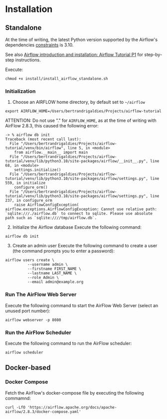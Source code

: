 # Installation

## Standalone

At the time of writing, the latest Python version supported by the Airflow's dependencies
[constraints](https://github.com/apache/airflow/tree/constraints-2.4.0) is 3.10.

See also [Airflow introduction and installation: Airflow Tutorial P1](https://youtu.be/z7xyNOF8tak?si=wNImX3Xn8Yu_ptx5)
for step-by-step instructions.

Execute:
```shell
chmod +x install/install_airflow_standalone.sh
```

### Initialization

1. Choose an AIRFLOW home directory, by default set to ```~/airflow```
```shell
export AIRFLOW_HOME=/Users/bertrandrigaldies/Projects/airflow-tutorial
```
ATTENTION: Do not use "." for ```AIRFLOW_HOME```, as at the time of writing with AirFlow 2.8.3, this caused the following error:
```shell
-> % airflow db init
Traceback (most recent call last):
  File "/Users/bertrandrigaldies/Projects/airflow-tutorial/venv/bin/airflow", line 5, in <module>
    from airflow.__main__ import main
  File "/Users/bertrandrigaldies/Projects/airflow-tutorial/venv/lib/python3.10/site-packages/airflow/__init__.py", line 68, in <module>
    settings.initialize()
  File "/Users/bertrandrigaldies/Projects/airflow-tutorial/venv/lib/python3.10/site-packages/airflow/settings.py", line 559, in initialize
    configure_orm()
  File "/Users/bertrandrigaldies/Projects/airflow-tutorial/venv/lib/python3.10/site-packages/airflow/settings.py", line 237, in configure_orm
    raise AirflowConfigException(
airflow.exceptions.AirflowConfigException: Cannot use relative path: `sqlite:///./airflow.db` to connect to sqlite. Please use absolute path such as `sqlite:////tmp/airflow.db`.
```
2. Initialize the Airflow database
Execute the following command:
```shell
airflow db init
```

3. Create an admin user
Execute the following command to create a user (the command prompts you to enter a password):
```shell
airflow users create \
          --username admin \
          --firstname FIRST_NAME \
          --lastname LAST_NAME \
          --role Admin \
          --email admin@example.org
```

### Run The AirFlow Web Server

Execute the following command to start the AirFlow Web Server (select an unused port number):
```shell
airflow webserver -p 8080
```

### Run the AirFlow Scheduler
Execute the following command to run the AirFlow scheduler:
```shell
airflow scheduler
```

## Docker-based

### Docker Compose

Fetch the AirFlow's docker-compose file by executing the following commamnd:
```shell
curl -LfO 'https://airflow.apache.org/docs/apache-airflow/2.8.3/docker-compose.yaml'
```
